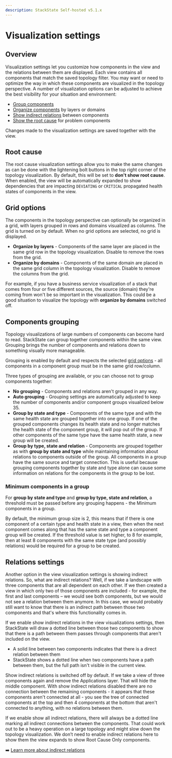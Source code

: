 ```yaml
---
description: StackState Self-hosted v5.1.x 
---
```


# Visualization settings

## Overview

Visualization settings let you customize how components in the view and the relations between them are displayed. Each view contains all components that match the saved topology filter. You may want or need to optimize the way in which these components are visualized in the topology perspective. A number of visualization options can be adjusted to achieve the best visibility for your situation and environment:

* [Group components](visualization_settings.md#components-grouping)
* [Organize components](visualization_settings.md#grid-options) by layers or domains
* [Show indirect relations](visualization_settings.md#relations-settings) between components
* [Show the root cause](visualization_settings.md#root-cause) for problem components

Changes made to the visualization settings are saved together with the view.

## Root cause

The root cause visualization settings allow you to make the same changes as can be done with the lightening bolt buttons in the top right corner of the topology visualization. By default, this will be set to **don't show root cause**. When enabled, the view will be automatically expanded to show dependencies that are impacting `DEVIATING` or `CRITICAL` propagated health states of components in the view.

## Grid options

The components in the topology perspective can optionally be organized in a grid, with layers grouped in rows and domains visualized as columns. The grid is turned on by default. When no grid options are selected, no grid is displayed.

* **Organize by layers** - Components of the same layer are placed in the same grid row in the topology visualization. Disable to remove the rows from the grid.
* **Organize by domains** - Components of the same domain are placed in the same grid column in the topology visualization. Disable to remove the columns from the grid.

For example, if you have a business service visualization of a stack that comes from four or five different sources, the source \(domain\) they're coming from won't be so important in the visualization. This could be a good situation to visualize the topology with **organize by domains** switched off.

## Components grouping

Topology visualizations of large numbers of components can become hard to read. StackState can group together components within the same view. Grouping brings the number of components and relations down to something visually more manageable.

Grouping is enabled by default and respects the selected [grid options](visualization_settings.md#grid-options) - all components in a component group must be in the same grid row/column.

Three types of grouping are available, or you can choose not to group components together:

* **No grouping** - Components and relations aren't grouped in any way.
* **Auto grouping** - Grouping settings are automatically adjusted to keep the number of components and/or component groups visualized below 35.
* **Group by state and type** - Components of the same type and with the same health state are grouped together into one group. If one of the grouped components changes its health state and no longer matches the health state of the component group, it will pop out of the group. If other components of the same type have the same health state, a new group will be created.
* **Group by type, state and relation** - Components are grouped together as with **group by state and type** while maintaining information about relations to components outside of the group. All components in a group have the same source and target connection. This is useful because grouping components together by state and type alone can cause some information on relations for the components in the group to be lost.

### Minimum components in a group 

For **group by state and type** and **group by type, state and relation**, a threshold must be passed before any grouping happens - the Minimum components in a group. 

By default, the minimum group size is 2, this means that if there is one component of a certain type and health state in a view, then when the next component comes along that has the same state and type a component group will be created. If the threshold value is set higher, to 8 for example, then at least 8 components with the same state type \(and possibly relations\) would be required for a group to be created.

## Relations settings

Another option in the view visualization settings is showing indirect relations. So, what are indirect relations? Well, if we take a landscape with three components that are all dependent on each other. If we then created a view in which only two of those components are included - for example, the first and last components – we would see both components, but we would not see a relation between them anymore. In this case, we would probably still want to know that there is an indirect path between those two components and that's where this functionality comes in.

If we enable show indirect relations in the view visualizations settings, then StackState will draw a dotted line between those two components to show that there is a path between them passes through components that aren't included on the view.

* A solid line between two components indicates that there is a direct relation between them 
* StackState shows a dotted line when two components have a path between them, but the full path isn't visible in the current view.

Show indirect relations is switched off by default. If we take a view of three components again and remove the Applications layer. That will hide the middle component. With show indirect relations disabled there are no connection between the remaining components - it appears that these components aren't connected at all - you see the tree of connected components at the top and then 4 components at the bottom that aren't connected to anything, with no relations between them.

If we enable show all indirect relations, there will always be a dotted line marking all indirect connections between the components. That could work out to be a heavy operation on a large topology and might slow down the topology visualization. We don’t need to enable indirect relations here to show them the view expands to show Root Cause Only components.

➡️ [Learn more about indirect relations](/use/concepts/relations.md#relation-types)